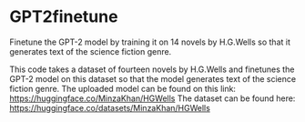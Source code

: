 # GPT2finetune
Finetune the GPT-2 model by training it on 14 novels by H.G.Wells so that it generates text of the science fiction genre.

This code takes a dataset of fourteen novels by H.G.Wells and finetunes the GPT-2 model on this dataset so that the model generates text of the science fiction genre. The uploaded model can be found on this link: https://huggingface.co/MinzaKhan/HGWells 
The dataset can be found here: https://huggingface.co/datasets/MinzaKhan/HGWells
